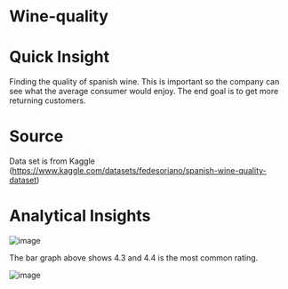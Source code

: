 # Wine-quality
# Quick Insight
Finding the quality of spanish wine. This is important so the company can see what the average consumer would enjoy. The end goal is to get more returning customers.
# Source 
Data set is from Kaggle (https://www.kaggle.com/datasets/fedesoriano/spanish-wine-quality-dataset)

# Analytical Insights

![image](https://github.com/Jonher0100/Wine-quality/assets/127071673/7ef90e4e-22ea-4faa-9f38-c5d91ba49e8a)

The bar graph above shows 4.3 and 4.4 is the most common rating. 

![image](https://github.com/Jonher0100/Wine-quality/assets/127071673/00f4994f-446b-4b35-894c-647427a39754)
